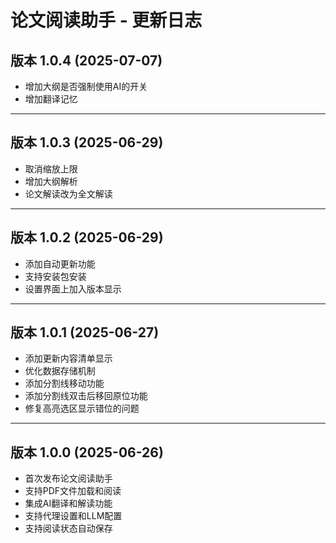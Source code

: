 # 论文阅读助手 - 更新日志

## 版本 1.0.4 (2025-07-07)

- 增加大纲是否强制使用AI的开关
- 增加翻译记忆

---

## 版本 1.0.3 (2025-06-29)

- 取消缩放上限
- 增加大纲解析
- 论文解读改为全文解读

---

## 版本 1.0.2 (2025-06-29)

- 添加自动更新功能
- 支持安装包安装
- 设置界面上加入版本显示

---

## 版本 1.0.1 (2025-06-27)

- 添加更新内容清单显示
- 优化数据存储机制
- 添加分割线移动功能
- 添加分割线双击后移回原位功能
- 修复高亮选区显示错位的问题

---

## 版本 1.0.0 (2025-06-26)

- 首次发布论文阅读助手
- 支持PDF文件加载和阅读
- 集成AI翻译和解读功能
- 支持代理设置和LLM配置
- 支持阅读状态自动保存
